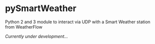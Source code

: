 # pySmartWeather
Python 2 and 3 module to interact via UDP with a Smart Weather station from WeatherFlow

*Currently under development...*

